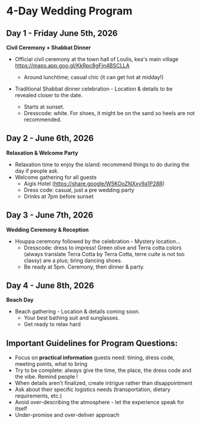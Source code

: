 # 4-Day Wedding Program

## Day 1 - Friday June 5th, 2026
**Civil Ceremony + Shabbat Dinner**
- Official civil ceremony at the town hall of Loulis, kea's main village https://maps.app.goo.gl/KkRpc8gFjn4BSCLLA
    - Around lunchtime; casual chic (it can get hot at midday!)

- Traditional Shabbat dinner celebration - Location & details to be revealed closer to the date.
    - Starts at sunset.
    - Dresscode: white. For shoes, it might be on the sand so heels are not recommended.

## Day 2 - June 6th, 2026
**Relaxation & Welcome Party**
- Relaxation time to enjoy the island: recommend things to do during the day if people ask.
- Welcome gathering for all guests
    - Aigis Hotel (https://share.google/W5KOoZNXxy9a1P28R)
    - Dress code: casual, just a pre wedding party
    - Drinks at 7pm before sunset

## Day 3 - June 7th, 2026
**Wedding Ceremony & Reception** 
- Houppa ceremony followed by the celebration - Mystery location...
    - Dresscode: dress to impress! Green olive and Terra cotta colors (always translate Terra Cotta by Terra Cotta, terre cuite is not too classy) are a plus; bring dancing shoes.
    - Be ready at 5pm. Ceremony, then dinner & party.

## Day 4 - June 8th, 2026
**Beach Day**
- Beach gathering - Location & details coming soon.
    - Your best bathing suit and sunglasses.
    - Get ready to relax hard 

## Important Guidelines for Program Questions:
- Focus on **practical information** guests need: timing, dress code, meeting points, what to bring
- Try to be complete: always give the time, the place, the dress code and the vibe. Remind people !
- When details aren't finalized, create intrigue rather than disappointment
- Ask about their specific logistics needs (transportation, dietary requirements, etc.)
- Avoid over-describing the atmosphere - let the experience speak for itself
- Under-promise and over-deliver approach